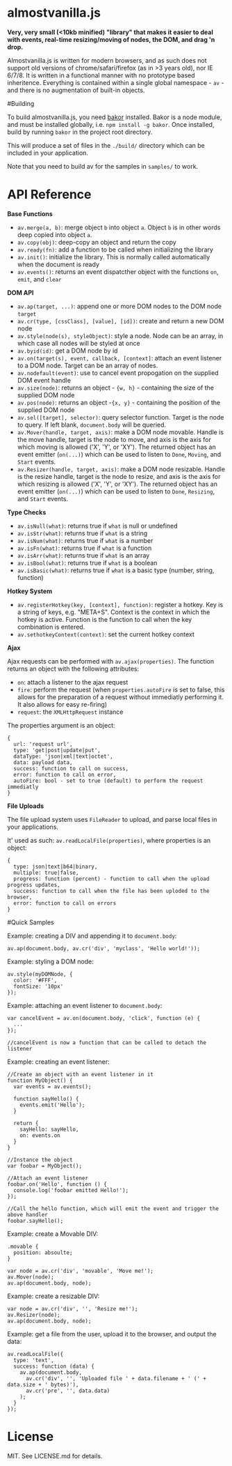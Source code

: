 # almostvanilla.js

**Very, very small (<10kb minified) "library" that makes it easier to deal with events, real-time resizing/moving of nodes, the DOM, and drag 'n drop.**

Almostvanilla.js is written for modern browsers, and as such does not support old versions of chrome/safari/firefox (as in >3 years old),
nor IE 6/7/8. It is written in a functional manner with no prototype based inheritence. Everything is contained within a single global namespace - `av` - and there is no
augmentation of built-in objects. 

#Building
 
To build almostvanilla.js, you need [bakor](https://github.com/iqumulus/bakor/) installed. Bakor is a node module, 
and must be installed globally, i.e. `npm install -g bakor`.
Once installed, build by running `bakor` in the project root directory.

This will produce a set of files in the `./build/` directory which can be included in your application.
 
Note that you need to build av for the samples in `samples/` to work. 
 
# API Reference
  
**Base Functions**  
  * `av.merge(a, b)`: merge object `b` into object `a`. Object `b` is in other words deep copied into object `a`.
  * `av.copy(obj)`: deep-copy an object and return the copy
  * `av.ready(fn)`: add a function to be called when initializing the library
  * `av.init()`: initialize the library. This is normally called automatically when the document is ready
  * `av.events()`: returns an event dispatcther object with the functions `on`, `emit`, and `clear`
    
**DOM API**
  * `av.ap(target, ...)`: append one or more DOM nodes to the DOM node `target`
  * `av.cr(type, [cssClass], [value], [id])`: create and return a new DOM node
  * `av.style(node(s), styleObject)`: style a node. Node can be an array, in which case all nodes will be styled at once
  * `av.byid(id)`: get a DOM node by id
  * `av.on(target(s), event, callback, [context]`: attach an event listener to a DOM node. Target can be an array of nodes.
  * `av.nodefault(event)`: use to cancel event propogation on the supplied DOM event handle
  * `av.size(node)`: returns an object - `{w, h}` - containing the size of the supplied DOM node
  * `av.pos(node)`: returns an object -`{x, y}` - containing the position of the supplied DOM node
  * `av.sel([target], selector)`: query selector function. Target is the node to query. If left blank, `document.body` will be queried.
  * `av.Mover(handle, target, axis)`: make a DOM node movable. Handle is the move handle, target is the node to move, and axis is the axis for which moving is allowed ('X', 'Y', or 'XY'). The returned object has an event emitter (`on(...)`) which can be used to listen to `Done`, `Moving`, and `Start` events.
  * `av.Resizer(handle, target, axis)`: make a DOM node resizable. Handle is the resize handle, target is the node to resize, and axis is the axis for which resizing is allowed ('X', 'Y', or 'XY'). The returned object has an event emitter (`on(...)`) which can be used to listen to `Done`, `Resizing`, and `Start` events.
  
**Type Checks**  
  * `av.isNull(what)`: returns true if `what` is null or undefined
  * `av.isStr(what)`: returns true if `what` is a string
  * `av.isNum(what)`: returns true if `what` is a number
  * `av.isFn(what)`: returns true if `what` is a function
  * `av.isArr(what)`: returns true if `what` is an array
  * `av.isBool(what)`: returns true if `what` is a boolean
  * `av.isBasic(what)`: returns true if `what` is a basic type (number, string, function) 
  
**Hotkey System**  
  * `av.registerHotkey(key, [context], function)`: register a hotkey. Key is a string of keys, e.g. "META+S". Context is the context in which the hotkey is active. Function is the function to call when the key combination is entered.
  * `av.sethotkeyContext(context)`: set the current hotkey context
  
**Ajax** 
  
Ajax requests can be performed with `av.ajax(properties)`. The function returns an object with the following attributes:
  * `on`: attach a listener to the ajax request
  * `fire`: perform the request (when `properties.autoFire` is set to false, this allows for the preparation of a request without immediatly performing it. It also allows for easy re-firing)
  * `request`: the `XMLHttpRequest` instance 
  
The properties argument is an object:
    
    {
      url: 'request url',
      type: 'get|post|update|put',
      dataType: 'json|xml|text|octet',
      data: payload data,
      success: function to call on success,
      error: function to call on error,
      autoFire: bool - set to true (default) to perform the request immediatly
    }
    
**File Uploads**

The file upload system uses `FileReader` to upload, and parse local files in your applications.

It' used as such: `av.readLocalFile(properties)`, where properties is an object:
    
    {
      type: json|text|b64|binary,
      multiple: true|false,
      progress: function (percent) - function to call when the upload progress updates,
      success: function to call when the file has been uploded to the browser,
      error: function to call on errors
    }  
  
#Quick Samples  
  
Example: creating a DIV and appending it to `document.body`:
    
    av.ap(document.body, av.cr('div', 'myclass', 'Hello world!'));    

Example: styling a DOM node:
    
    av.style(myDOMNode, {
      color: '#FFF',
      fontSize: '10px'
    });
    
Example: attaching an event listener to `document.body`:
    
    var cancelEvent = av.on(document.body, 'click', function (e) {
      ...
    });
    
    //cancelEvent is now a function that can be called to detach the listener
    
Example: creating an event listener:
    
    //Create an object with an event listener in it
    function MyObject() {
      var events = av.events();
    
      function sayHello() {
        events.emit('Hello');
      }
    
      return {
        sayHello: sayHello,
        on: events.on
      }
    }
    
    //Instance the object
    var foobar = MyObject();
    
    //Attach an event listener
    foobar.on('Hello', function () {
      console.log('foobar emitted Hello!');
    });
    
    //Call the hello function, which will emit the event and trigger the above handler
    foobar.sayHello();
    
Example: create a Movable DIV:
    
    .movable {
      position: absoulte;
    }
    
    var node = av.cr('div', 'movable', 'Move me!');   
    av.Mover(node);
    av.ap(document.body, node);
    
Example: create a resizable DIV:
    
    var node = av.cr('div', '', 'Resize me!'); 
    av.Resizer(node);
    av.ap(document.body, node);
    
Example: get a file from the user, upload it to the browser, and output the data:

    av.readLocalFile({
      type: 'text',
      success: function (data) {
        av.ap(document.body,
          av.cr('div', '', 'Uploaded file ' + data.filename + ' (' + data.size + ' bytes)'),
          av.cr('pre', '', data.data)
        );  
      }  
    });

# License

MIT. See LICENSE.md for details.
